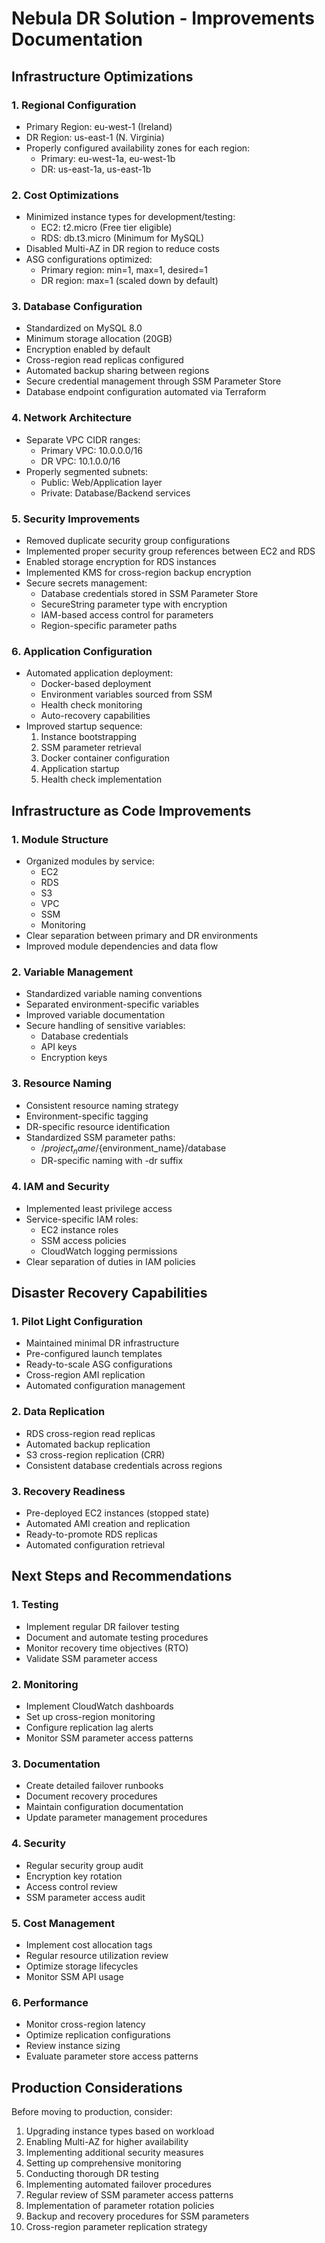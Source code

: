 # Nebula DR Solution - Improvements Documentation

## Infrastructure Optimizations

### 1. Regional Configuration
- Primary Region: eu-west-1 (Ireland)
- DR Region: us-east-1 (N. Virginia)
- Properly configured availability zones for each region:
  - Primary: eu-west-1a, eu-west-1b
  - DR: us-east-1a, us-east-1b

### 2. Cost Optimizations
- Minimized instance types for development/testing:
  - EC2: t2.micro (Free tier eligible)
  - RDS: db.t3.micro (Minimum for MySQL)
- Disabled Multi-AZ in DR region to reduce costs
- ASG configurations optimized:
  - Primary region: min=1, max=1, desired=1
  - DR region: max=1 (scaled down by default)

### 3. Database Configuration
- Standardized on MySQL 8.0
- Minimum storage allocation (20GB)
- Encryption enabled by default
- Cross-region read replicas configured
- Automated backup sharing between regions
- Secure credential management through SSM Parameter Store
- Database endpoint configuration automated via Terraform

### 4. Network Architecture
- Separate VPC CIDR ranges:
  - Primary VPC: 10.0.0.0/16
  - DR VPC: 10.1.0.0/16
- Properly segmented subnets:
  - Public: Web/Application layer
  - Private: Database/Backend services

### 5. Security Improvements
- Removed duplicate security group configurations
- Implemented proper security group references between EC2 and RDS
- Enabled storage encryption for RDS instances
- Implemented KMS for cross-region backup encryption
- Secure secrets management:
  - Database credentials stored in SSM Parameter Store
  - SecureString parameter type with encryption
  - IAM-based access control for parameters
  - Region-specific parameter paths

### 6. Application Configuration
- Automated application deployment:
  - Docker-based deployment
  - Environment variables sourced from SSM
  - Health check monitoring
  - Auto-recovery capabilities
- Improved startup sequence:
  1. Instance bootstrapping
  2. SSM parameter retrieval
  3. Docker container configuration
  4. Application startup
  5. Health check implementation

## Infrastructure as Code Improvements

### 1. Module Structure
- Organized modules by service:
  - EC2
  - RDS
  - S3
  - VPC
  - SSM
  - Monitoring
- Clear separation between primary and DR environments
- Improved module dependencies and data flow

### 2. Variable Management
- Standardized variable naming conventions
- Separated environment-specific variables
- Improved variable documentation
- Secure handling of sensitive variables:
  - Database credentials
  - API keys
  - Encryption keys

### 3. Resource Naming
- Consistent resource naming strategy
- Environment-specific tagging
- DR-specific resource identification
- Standardized SSM parameter paths:
  - /${project_name}/${environment_name}/database
  - DR-specific naming with -dr suffix

### 4. IAM and Security
- Implemented least privilege access
- Service-specific IAM roles:
  - EC2 instance roles
  - SSM access policies
  - CloudWatch logging permissions
- Clear separation of duties in IAM policies

## Disaster Recovery Capabilities

### 1. Pilot Light Configuration
- Maintained minimal DR infrastructure
- Pre-configured launch templates
- Ready-to-scale ASG configurations
- Cross-region AMI replication
- Automated configuration management

### 2. Data Replication
- RDS cross-region read replicas
- Automated backup replication
- S3 cross-region replication (CRR)
- Consistent database credentials across regions

### 3. Recovery Readiness
- Pre-deployed EC2 instances (stopped state)
- Automated AMI creation and replication
- Ready-to-promote RDS replicas
- Automated configuration retrieval

## Next Steps and Recommendations

### 1. Testing
- Implement regular DR failover testing
- Document and automate testing procedures
- Monitor recovery time objectives (RTO)
- Validate SSM parameter access

### 2. Monitoring
- Implement CloudWatch dashboards
- Set up cross-region monitoring
- Configure replication lag alerts
- Monitor SSM parameter access patterns

### 3. Documentation
- Create detailed failover runbooks
- Document recovery procedures
- Maintain configuration documentation
- Update parameter management procedures

### 4. Security
- Regular security group audit
- Encryption key rotation
- Access control review
- SSM parameter access audit

### 5. Cost Management
- Implement cost allocation tags
- Regular resource utilization review
- Optimize storage lifecycles
- Monitor SSM API usage

### 6. Performance
- Monitor cross-region latency
- Optimize replication configurations
- Review instance sizing
- Evaluate parameter store access patterns

## Production Considerations

Before moving to production, consider:
1. Upgrading instance types based on workload
2. Enabling Multi-AZ for higher availability
3. Implementing additional security measures
4. Setting up comprehensive monitoring
5. Conducting thorough DR testing
6. Implementing automated failover procedures
7. Regular review of SSM parameter access patterns
8. Implementation of parameter rotation policies
9. Backup and recovery procedures for SSM parameters
10. Cross-region parameter replication strategy
